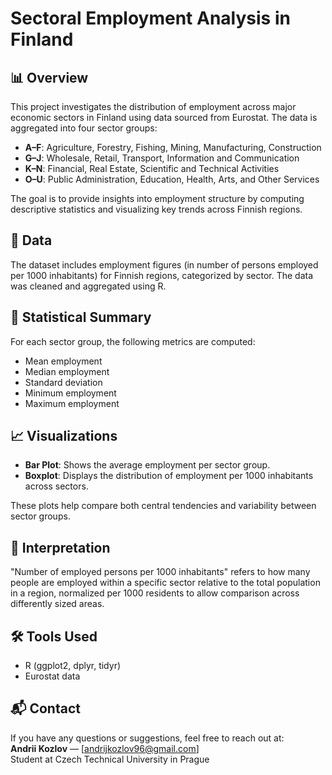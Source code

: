 # Sectoral Employment Analysis in Finland

## 📊 Overview
This project investigates the distribution of employment across major economic sectors in Finland using data sourced from Eurostat. The data is aggregated into four sector groups:

- **A–F**: Agriculture, Forestry, Fishing, Mining, Manufacturing, Construction  
- **G–J**: Wholesale, Retail, Transport, Information and Communication  
- **K–N**: Financial, Real Estate, Scientific and Technical Activities  
- **O–U**: Public Administration, Education, Health, Arts, and Other Services

The goal is to provide insights into employment structure by computing descriptive statistics and visualizing key trends across Finnish regions.

## 📁 Data
The dataset includes employment figures (in number of persons employed per 1000 inhabitants) for Finnish regions, categorized by sector. The data was cleaned and aggregated using R.

## 📐 Statistical Summary
For each sector group, the following metrics are computed:

- Mean employment  
- Median employment  
- Standard deviation  
- Minimum employment  
- Maximum employment  

## 📈 Visualizations

- **Bar Plot**: Shows the average employment per sector group.
- **Boxplot**: Displays the distribution of employment per 1000 inhabitants across sectors.

These plots help compare both central tendencies and variability between sector groups.

## 🧠 Interpretation
"Number of employed persons per 1000 inhabitants" refers to how many people are employed within a specific sector relative to the total population in a region, normalized per 1000 residents to allow comparison across differently sized areas.

## 🛠️ Tools Used
- R (ggplot2, dplyr, tidyr)
- Eurostat data

## 📬 Contact
If you have any questions or suggestions, feel free to reach out at:  
**Andrii Kozlov** — [andrijkozlov96@gmail.com]  
Student at Czech Technical University in Prague

